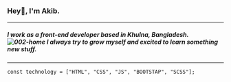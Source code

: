 ### Hey👋, I'm Akib.
---
##### I work as a front-end developer based in Khulna, Bangladesh. ![002-home](https://user-images.githubusercontent.com/44940208/188609409-76120c83-99b1-442e-99db-cbfdeac17992.png) I always try to grow myself and excited to learn something new stuff.
---
```
const technology = ["HTML", "CSS", "JS", "BOOTSTAP", "SCSS"];
```

